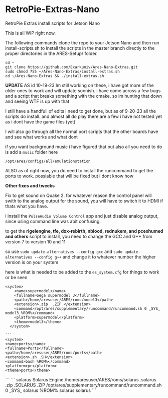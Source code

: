 # RetroPie-Extras-Nano
RetroPie Extras install scripts for Jetson Nano

This is all WIP right now. 

The following commands clone the repo to your Jetson Nano and then run install-scripts.sh to install the scripts in the master branch directly to the proper directories in the ARES-Setup/ folder.

```
cd ~
git clone https://github.com/Exarkuniv/Ares-Nano-Extras.git
sudo chmod 755 ~/Ares-Nano-Extras/install-extras.sh
cd ~/Ares-Nano-Extras && ./install-extras.sh
```


**UPDATE**
AS id 10-19-23 Im still working on these, i have got more of the older ones to work and will update soonish. 
i have come across a few bugs and a script that breaks something with the cmake. so im hunting that down and seeing WTF is up with that

I still have a handfull of edits i need to get done, but as of 9-20-23 all the scripts do install. and almost all do play
there are a few i have not tested yet as i dont have the game files (yet)

I will also go through all the normal port scripts that the other boards have and see what works and what dont

if you want background music i have figured that out also
all you need to do is add a ``music`` folder here 

``/opt/ares/configs/all/emulationstation``

ALSO
as of right now, you do need to install the runcommand to get the ports to work. 
possiable that will be fixed but i dont know how

**Other fixes and tweeks**

Fix to get sound on Quake 2. for whatever reason the control panel will swith to the analog output for the sound, 
you will have to switch it to HDMI if thats what you have.

i install the ``PulseAudio Volume Control`` app and just disable analog output, since using command line was abit confusing. 

to get the **rigelengine, tfe, dxx-rebirth, nblood, rednukem, and pcexhumed and others**  script to install, you need to change the GCC and G++ from version 7 to version 10 and 11

so use ``sudo update-alternatives --config gcc`` and ``sudo update-alternatives --config g++`` and change it to whatever number the higher version is on your system


here is what is needed to be added to the ``es_system.cfg`` for things to work or be seen

```
<system>
    <name>supermodel</name>
    <fullname>Sega supermodel 3</fullname>
    <path>/home/aresuser/ARES/roms/model3</path>
    <extension>.zip  .ZIP </extension>
    <command>/opt/ares/supplementary/runcommand/runcommand.sh 0 _SYS_ model3 %ROM%</command>
    <platform>supermodel</platform>
    <theme>model3</theme>
  </system>
  ```
    ```
	<system>
    <name>ports</name>
    <fullname>Ports</fullname>
    <path>/home/aresuser/ARES/roms/ports</path>
    <extension>.sh .SH</extension>
    <command>bash %ROM%</command>
    <platform>pc</platform>
    <theme>ports</theme>
  </system>
  ```
  ```
    <system>
    <name>solarus</name>
    <fullname>Solarus Engine</fullname>
    <path>/home/aresuser/ARES/roms/solarus</path>
    <extension>.solarus .zip .SOLARUS .ZIP</extension>
    <command>/opt/ares/supplementary/runcommand/runcommand.sh 0 _SYS_ solarus %ROM%</command>
    <platform>solarus</platform>
    <theme>solarus</theme>
	```
